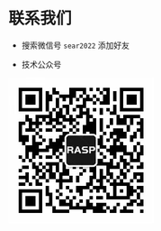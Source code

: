 # 联系我们

+ 搜索微信号 `sear2022` 添加好友

+ 技术公众号

![img.png](./../.vuepress/public/images/other/gzh.jpeg)







